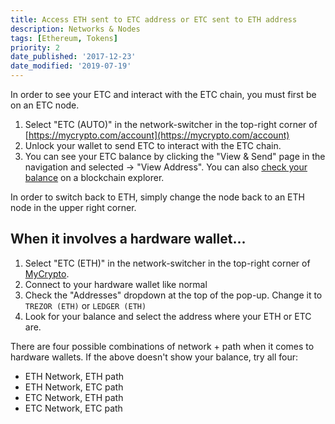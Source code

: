 ```yaml
---
title: Access ETH sent to ETC address or ETC sent to ETH address
description: Networks & Nodes
tags: [Ethereum, Tokens]
priority: 2
date_published: '2017-12-23'
date_modified: '2019-07-19'
---
```


In order to see your ETC and interact with the ETC chain, you must first be on an ETC node.

1. Select "ETC (AUTO)" in the network-switcher in the top-right corner of [https://mycrypto.com/account](https://mycrypto.com/account)
2. Unlock your wallet to send ETC to interact with the ETC chain.
3. You can see your ETC balance by clicking the "View & Send" page in the navigation and selected -> "View Address". You can also [check your balance](/how-to/accessing-wallet/how-to-check-the-balance-of-your-account) on a blockchain explorer.

In order to switch back to ETH, simply change the node back to an ETH node in the upper right corner.

## When it involves a hardware wallet...

1. Select "ETC (ETH)" in the network-switcher in the top-right corner of [MyCrypto](https://mycrypto.com/account).
2. Connect to your hardware wallet like normal
3. Check the "Addresses" dropdown at the top of the pop-up. Change it to `TREZOR (ETH)` or `LEDGER (ETH)`
4. Look for your balance and select the address where your ETH or ETC are.

There are four possible combinations of network + path when it comes to hardware wallets. If the above doesn't show your balance, try all four:

* ETH Network, ETH path
* ETH Network, ETC path
* ETC Network, ETH path
* ETC Network, ETC path
